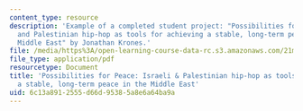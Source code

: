 ```yaml
---
content_type: resource
description: 'Example of a completed student project: "Possibilities for Peace: Israeli
  and Palestinian hip-hop as tools for achieving a stable, long-term peace in the
  Middle East" by Jonathan Krones.'
file: /media/https%3A/open-learning-course-data-rc.s3.amazonaws.com/21m-775-hip-hop-fall-2007/6c13a8912555d66d95385a8e6a64ba9a_krones2006final.pdf
file_type: application/pdf
resourcetype: Document
title: 'Possibilities for Peace: Israeli & Palestinian hip-hop as tools for achieving
  a stable, long-term peace in the Middle East'
uid: 6c13a891-2555-d66d-9538-5a8e6a64ba9a
---
```

